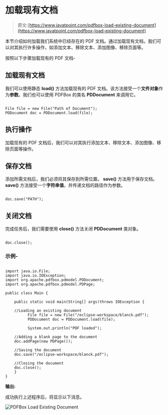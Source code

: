 # 加载现有文档

> 原文:[https://www.javatpoint.com/pdfbox-load-existing-document](https://www.javatpoint.com/pdfbox-load-existing-document)

本节介绍如何加载我们系统中已经存在的 PDF 文档。通过加载现有文档，我们可以对其执行许多操作，如添加文本、移除文本、添加图像、移除页面等。

按照以下步骤加载现有的 PDF 文档-

## 加载现有文档

我们可以使用静态 **load()** 方法加载现有的 PDF 文档。该方法接受一个**文件对象**作为**参数**。我们也可以使用 PDFBox 的类名 **PDDocument** 来调用它。

```

File file = new File("Path of Document"); 
PDDocument doc = PDDocument.load(file); 

```

## 执行操作

加载现有的 PDF 文档后，我们可以对其执行添加文本、移除文本、添加图像、移除页面等操作。

## 保存文档

添加所需文档后，我们必须将其保存到所需位置。 **save()** 方法用于保存文档。 **save()** 方法接受一个**字符串值**，并传递文档的路径作为参数。

```

doc.save("PATH");

```

## 关闭文档

完成任务后，我们需要使用 **close()** 方法关闭 **PDDocument** 类对象。

```

doc.close();

```

### 示例-

```

import java.io.File;
import java.io.IOException; 
import org.apache.pdfbox.pdmodel.PDDocument;
import org.apache.pdfbox.pdmodel.PDPage;

public class Main {

	public static void main(String[] args)throws IOException {

	//Loading an existing document 
	      File file = new File("/eclipse-workspace/blanck.pdf"); 
	      PDDocument doc = PDDocument.load(file); 

	      System.out.println("PDF loaded"); 

	//Adding a blank page to the document 
	doc.addPage(new PDPage());  

	//Saving the document 
	doc.save("/eclipse-workspace/blanck.pdf");

	//Closing the document  
	doc.close(); 
	}
}

```

**输出:**

成功执行上述程序后，将显示以下消息。

![PDFBox Load Existing Document](../Images/9650f3129b237e739624cb03781fa767.png)